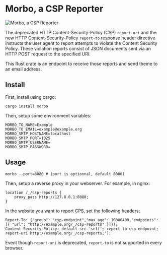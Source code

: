 # Morbo, a CSP Reporter

![Morbo, a CSP Reporter](https://github.com/aeyoll/morbo/blob/main/.github/logo.jpg?raw=true)

The deprecated HTTP Content-Security-Policy (CSP) `report-uri` and the new HTTP Content-Security-Policy `report-to`  response header directive instructs the user agent to report attempts to violate the Content Security Policy. These violation reports consist of JSON documents sent via an HTTP POST request to the specified URI.

This Rust crate is an endpoint to receive those reports and send theme to an email address.

Install
---

First, install using cargo:

```
cargo install morbo
```

Then, setup some environment variables:

```
MORBO_TO_NAME=Example
MORBO_TO_EMAIL=example@example.org
MORBO_SMTP_HOSTNAME=localhost
MORBO_SMTP_PORT=1025
MORBO_SMTP_USERNAME=
MORBO_SMTP_PASSWORD=
```

Usage
---

```
morbo --port=8080 # (port is optionnal, default 8080)
```

Then, setup a reverse proxy in your webserver. For example, in nginx:

```
location /_/csp-reports {
    proxy_pass http://127.0.0.1:8080;
}
```

In the website you want to report CPS, set the following headers:

```
Report-To: {"group": "csp-endpoint","max_age": 10886400,"endpoints": [{ "url": "http://example.org/_/csp-reports" }]});
Content-Security-Policy: default-src 'self'; report-to csp-endpoint; report-uri http://example.org/_/csp-reports;');
```

Event though `report-uri` is deprecated, `report-to` is not supported in every browser.
